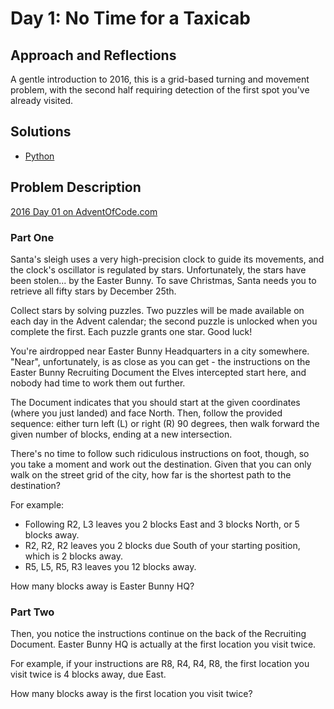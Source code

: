 # Day 1: No Time for a Taxicab

## Approach and Reflections

A gentle introduction to 2016, this is a grid-based turning and movement
problem, with the second half requiring detection of the first spot you've
already visited.

## Solutions

- [Python](./day01_python/01.py)

## Problem Description

[2016 Day 01 on AdventOfCode.com](https://adventofcode.com/2016/day/1)

### Part One

Santa's sleigh uses a very high-precision clock to guide its movements, and
the clock's oscillator is regulated by stars. Unfortunately, the stars have
been stolen... by the Easter Bunny. To save Christmas, Santa needs you to
retrieve all fifty stars by December 25th.

Collect stars by solving puzzles. Two puzzles will be made available on each
day in the Advent calendar; the second puzzle is unlocked when you complete
the first. Each puzzle grants one star. Good luck!

You're airdropped near Easter Bunny Headquarters in a city somewhere. "Near",
unfortunately, is as close as you can get - the instructions on the Easter
Bunny Recruiting Document the Elves intercepted start here, and nobody had
time to work them out further.

The Document indicates that you should start at the given coordinates (where
you just landed) and face North. Then, follow the provided sequence: either
turn left (L) or right (R) 90 degrees, then walk forward the given number of
blocks, ending at a new intersection.

There's no time to follow such ridiculous instructions on foot, though, so you
take a moment and work out the destination. Given that you can only walk on
the street grid of the city, how far is the shortest path to the destination?

For example:

- Following R2, L3 leaves you 2 blocks East and 3 blocks North, or 5 blocks
  away.
- R2, R2, R2 leaves you 2 blocks due South of your starting position, which is
  2 blocks away.
- R5, L5, R5, R3 leaves you 12 blocks away.

How many blocks away is Easter Bunny HQ?

### Part Two

Then, you notice the instructions continue on the back of the Recruiting
Document. Easter Bunny HQ is actually at the first location you visit twice.

For example, if your instructions are R8, R4, R4, R8, the first location you
visit twice is 4 blocks away, due East.

How many blocks away is the first location you visit twice?
